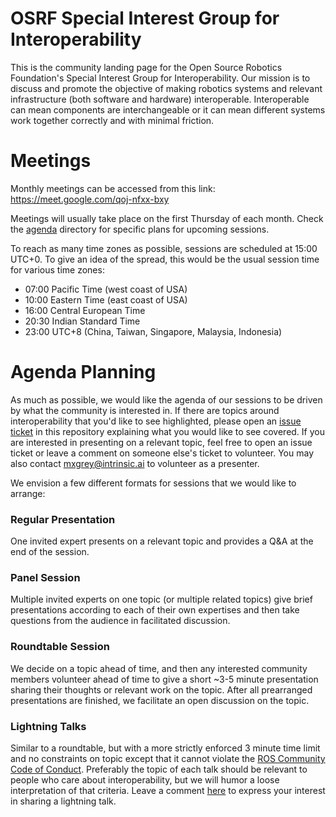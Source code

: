 # OSRF Special Interest Group for Interoperability

This is the community landing page for the Open Source Robotics Foundation's Special Interest Group for Interoperability.
Our mission is to discuss and promote the objective of making robotics systems and relevant infrastructure (both software and hardware) interoperable.
Interoperable can mean components are interchangeable or it can mean different systems work together correctly and with minimal friction.

# Meetings

Monthly meetings can be accessed from this link: https://meet.google.com/qoj-nfxx-bxy

Meetings will usually take place on the first Thursday of each month.
Check the [agenda](agenda) directory for specific plans for upcoming sessions.

To reach as many time zones as possible, sessions are scheduled at 15:00 UTC+0.
To give an idea of the spread, this would be the usual session time for various time zones:
* 07:00 Pacific Time (west coast of USA)
* 10:00 Eastern Time (east coast of USA)
* 16:00 Central European Time
* 20:30 Indian Standard Time
* 23:00 UTC+8 (China, Taiwan, Singapore, Malaysia, Indonesia)

# Agenda Planning

As much as possible, we would like the agenda of our sessions to be driven by what the community is interested in.
If there are topics around interoperability that you'd like to see highlighted, please open an [issue ticket](https://github.com/osrf-sig-interoperability/community/issues) in this repository explaining what you would like to see covered.
If you are interested in presenting on a relevant topic, feel free to open an issue ticket or leave a comment on someone else's ticket to volunteer.
You may also contact mxgrey@intrinsic.ai to volunteer as a presenter.

We envision a few different formats for sessions that we would like to arrange:

### Regular Presentation

One invited expert presents on a relevant topic and provides a Q&A at the end of the session.

### Panel Session

Multiple invited experts on one topic (or multiple related topics) give brief presentations according to each of their own expertises and then take questions from the audience in facilitated discussion.

### Roundtable Session

We decide on a topic ahead of time, and then any interested community members volunteer ahead of time to give a short ~3-5 minute presentation sharing their thoughts or relevant work on the topic.
After all prearranged presentations are finished, we facilitate an open discussion on the topic.

### Lightning Talks

Similar to a roundtable, but with a more strictly enforced 3 minute time limit and no constraints on topic except that it cannot violate the [ROS Community Code of Conduct](https://osrf.github.io/code_of_conduct/#:~:text=Members%20of%20the%20ROS%20community,patches%2C%20problems%2C%20or%20otherwise.).
Preferably the topic of each talk should be relevant to people who care about interoperability, but we will humor a loose interpretation of that criteria.
Leave a comment [here](https://github.com/osrf-sig-interoperability/community/issues/5) to express your interest in sharing a lightning talk.
